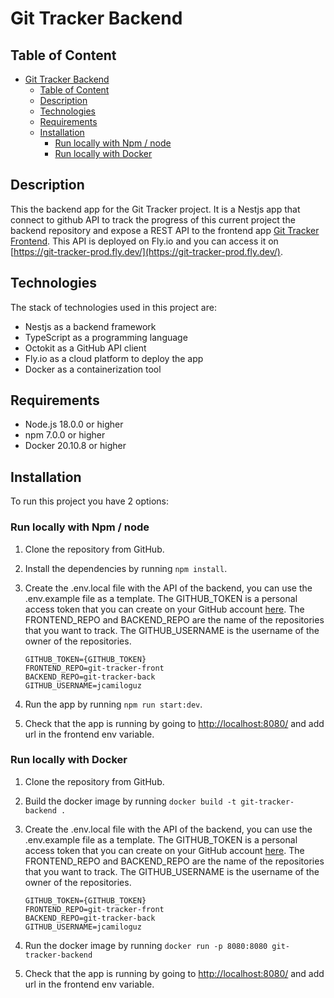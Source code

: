 # Git Tracker Backend

## Table of Content

- [Git Tracker Backend](#git-tracker-backend)
  - [Table of Content](#table-of-content)
  - [Description](#description)
  - [Technologies](#technologies)
  - [Requirements](#requirements)
  - [Installation](#installation)
    - [Run locally with Npm / node](#run-locally-with-npm--node)
    - [Run locally with Docker](#run-locally-with-docker)

## Description

This the backend app for the Git Tracker project. It is a Nestjs app that connect to github API to track the progress of this current project the backend repository and expose a REST API to the frontend app [Git Tracker Frontend](https://github.com/jcamiloguz/git-tracker-front). This API is deployed on Fly.io and you can access it on [https://git-tracker-prod.fly.dev/](https://git-tracker-prod.fly.dev/).

## Technologies

The stack of technologies used in this project are:

- Nestjs as a backend framework
- TypeScript as a programming language
- Octokit as a GitHub API client
- Fly.io as a cloud platform to deploy the app
- Docker as a containerization tool

## Requirements

- Node.js 18.0.0 or higher
- npm 7.0.0 or higher
- Docker 20.10.8 or higher

## Installation

To run this project you have 2 options:

### Run locally with Npm / node

1. Clone the repository from GitHub.
2. Install the dependencies by running `npm install`.
3. Create the .env.local file with the API of the backend, you can use the .env.example file as a template. The GITHUB_TOKEN is a personal access token that you can create on your GitHub account [here](https://github.com/settings/tokens/new). The FRONTEND_REPO and BACKEND_REPO are the name of the repositories that you want to track. The GITHUB_USERNAME is the username of the owner of the repositories.

   ```env
   GITHUB_TOKEN={GITHUB_TOKEN}
   FRONTEND_REPO=git-tracker-front
   BACKEND_REPO=git-tracker-back
   GITHUB_USERNAME=jcamiloguz
   ```

4. Run the app by running `npm run start:dev`.
5. Check that the app is running by going to [http://localhost:8080/](http://localhost:8080/) and add url in the frontend env variable.

### Run locally with Docker

1. Clone the repository from GitHub.
2. Build the docker image by running `docker build -t git-tracker-backend .`
3. Create the .env.local file with the API of the backend, you can use the .env.example file as a template. The GITHUB_TOKEN is a personal access token that you can create on your GitHub account [here](https://github.com/settings/tokens/new). The FRONTEND_REPO and BACKEND_REPO are the name of the repositories that you want to track. The GITHUB_USERNAME is the username of the owner of the repositories.

   ```env
   GITHUB_TOKEN={GITHUB_TOKEN}
   FRONTEND_REPO=git-tracker-front
   BACKEND_REPO=git-tracker-back
   GITHUB_USERNAME=jcamiloguz
   ```

4. Run the docker image by running `docker run -p 8080:8080 git-tracker-backend`
5. Check that the app is running by going to [http://localhost:8080/](http://localhost:8080/) and add url in the frontend env variable.
